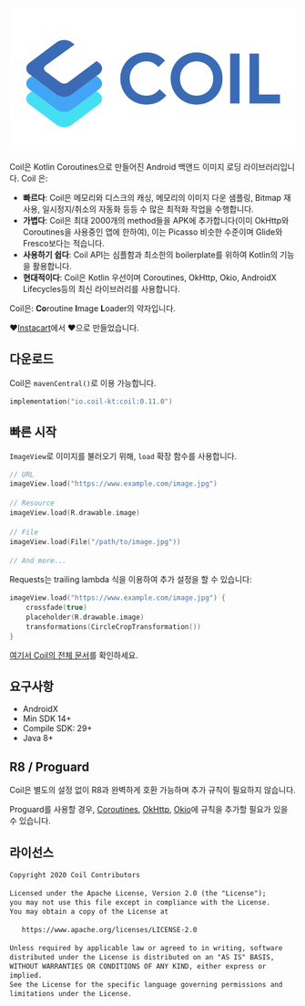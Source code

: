 ﻿![Coil](logo.svg)

Coil은 Kotlin Coroutines으로 만들어진 Android 백앤드 이미지 로딩 라이브러리입니다. Coil 은:

-   **빠르다**: Coil은 메모리와 디스크의 캐싱, 메모리의 이미지 다운 샘플링, Bitmap 재사용, 일시정지/취소의 자동화 등등 수 많은 최적화 작업을 수행합니다.
-   **가볍다**: Coil은 최대 2000개의 method들을 APK에 추가합니다(이미 OkHttp와 Coroutines을 사용중인 앱에 한하여), 이는 Picasso 비슷한 수준이며 Glide와 Fresco보다는 적습니다.
-   **사용하기 쉽다**: Coil API는 심플함과 최소한의 boilerplate를 위하여 Kotlin의 기능을 활용합니다.
-   **현대적이다**: Coil은 Kotlin 우선이며 Coroutines, OkHttp, Okio, AndroidX Lifecycles등의 최신 라이브러리를 사용합니다.

Coil은: **Co**routine **I**mage **L**oader의 약자입니다.

❤️[Instacart](https://www.instacart.com)에서 ❤️으로 만들었습니다.

## 다운로드

Coil은 `mavenCentral()`로 이용 가능합니다.

```kotlin
implementation("io.coil-kt:coil:0.11.0")
```

## 빠른 시작

`ImageView`로 이미지를 불러오기 위해, `load` 확장 함수를 사용합니다.

```kotlin
// URL
imageView.load("https://www.example.com/image.jpg")

// Resource
imageView.load(R.drawable.image)

// File
imageView.load(File("/path/to/image.jpg"))

// And more...
```

Requests는 trailing lambda 식을 이용하여 추가 설정을 할 수 있습니다:

```kotlin
imageView.load("https://www.example.com/image.jpg") {
    crossfade(true)
    placeholder(R.drawable.image)
    transformations(CircleCropTransformation())
}
```

[여기서 Coil의 전체 문서](https://coil-kt.github.io/coil/)를 확인하세요.

## 요구사항

- AndroidX
- Min SDK 14+
- Compile SDK: 29+
- Java 8+

## R8 / Proguard

Coil은 별도의 설정 없이 R8과 완벽하게 호환 가능하며 추가 규칙이 필요하지 않습니다.

Proguard를 사용할 경우, [Coroutines](https://github.com/Kotlin/kotlinx.coroutines/blob/master/kotlinx-coroutines-core/jvm/resources/META-INF/proguard/coroutines.pro), [OkHttp](https://github.com/square/okhttp/blob/master/okhttp/src/main/resources/META-INF/proguard/okhttp3.pro), [Okio](https://github.com/square/okio/blob/master/okio/src/jvmMain/resources/META-INF/proguard/okio.pro)에 규칙을 추가할 필요가 있을 수 있습니다.

## 라이선스

    Copyright 2020 Coil Contributors

    Licensed under the Apache License, Version 2.0 (the "License");
    you may not use this file except in compliance with the License.
    You may obtain a copy of the License at

       https://www.apache.org/licenses/LICENSE-2.0

    Unless required by applicable law or agreed to in writing, software
    distributed under the License is distributed on an "AS IS" BASIS,
    WITHOUT WARRANTIES OR CONDITIONS OF ANY KIND, either express or implied.
    See the License for the specific language governing permissions and
    limitations under the License.
